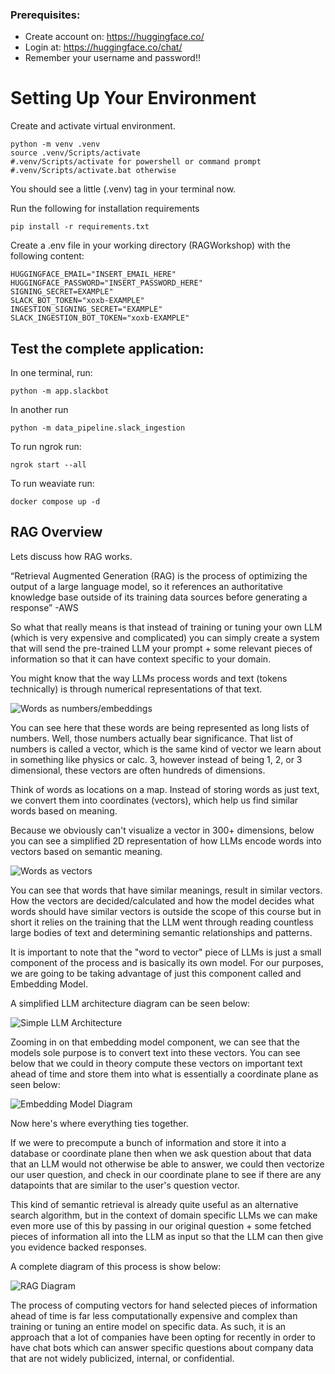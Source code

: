 

### Prerequisites:
* Create account on: https://huggingface.co/
* Login at: https://huggingface.co/chat/
* Remember your username and password!!

# Setting Up Your Environment
Create and activate virtual environment.
```
python -m venv .venv
source .venv/Scripts/activate 
#.venv/Scripts/activate for powershell or command prompt
#.venv/Scripts/activate.bat otherwise
```
You should see a little (.venv) tag in your terminal now.

Run the following for installation requirements
```
pip install -r requirements.txt
```

Create a .env file in your working directory (RAGWorkshop) with the following content:
```
HUGGINGFACE_EMAIL="INSERT_EMAIL_HERE"
HUGGINGFACE_PASSWORD="INSERT_PASSWORD_HERE"
SIGNING_SECRET=EXAMPLE"
SLACK_BOT_TOKEN="xoxb-EXAMPLE"
INGESTION_SIGNING_SECRET="EXAMPLE"
SLACK_INGESTION_BOT_TOKEN="xoxb-EXAMPLE"
```


## Test the complete application:

In one terminal, run:
```
python -m app.slackbot
```

In another run
```
python -m data_pipeline.slack_ingestion
```

To run ngrok run:
```
ngrok start --all
```

To run weaviate run:
```
docker compose up -d
```

## RAG Overview 
Lets discuss how RAG works.

“Retrieval Augmented Generation (RAG) is the process of optimizing the output of a large language model, so it references an authoritative knowledge base outside of its training data sources before generating a response” -AWS

So what that really means is that instead of training or tuning your own LLM (which is very expensive and complicated) you can simply create a system that will send the pre-trained LLM your prompt + some relevant pieces of information so that it can have context specific to your domain.

You might know that the way LLMs process words and text (tokens technically) is through numerical representations of that text. 

![Words as numbers/embeddings](https://miro.medium.com/v2/resize:fit:1100/format:webp/1*uTbwIj8HPBndJT3Ql9fIOA.png)

You can see here that these words are being represented as long lists of numbers. Well, those numbers actually bear significance. That list of numbers is called a vector, which is the same kind of vector we learn about in something like physics or calc. 3, however instead of being 1, 2, or 3 dimensional, these vectors are often hundreds of dimensions. 

Think of words as locations on a map. Instead of storing words as just text, we convert them into coordinates (vectors), which help us find similar words based on meaning.

Because we obviously can't visualize a vector in 300+ dimensions, below you can see a simplified 2D representation of how LLMs encode words into vectors based on semantic meaning. 

![Words as vectors](https://www.nlplanet.org/course-practical-nlp/_images/word_embeddings.png)

You can see that words that have similar meanings, result in similar vectors. How the vectors are decided/calculated and how the model decides what words should have similar vectors is outside the scope of this course but in short it relies on the training that the LLM went through reading countless large bodies of text and determining semantic relationships and patterns. 

It is important to note that the "word to vector" piece of LLMs is just a small component of the process and is basically its own model. For our purposes, we are going to be taking advantage of just this component called and Embedding Model.

A simplified LLM architecture diagram can be seen below:

![Simple LLM Architecture](https://www.deepchecks.com/wp-content/uploads/2023/12/transformer-architecture.jpg)

Zooming in on that embedding model component, we can see that the models sole purpose is to convert text into these vectors. You can see below that we could in theory compute these vectors on important text ahead of time and store them into what is essentially a coordinate plane as seen below:

![Embedding Model Diagram](https://miro.medium.com/v2/resize:fit:1400/1*-AL-kK8HzK5lw84xr1cSvw.png)

Now here's where everything ties together. 

If we were to precompute a bunch of information and store it into a database or coordinate plane then when we ask question about that data that an LLM would not otherwise be able to answer, we could then vectorize our user question, and check in our coordinate plane to see if there are any datapoints that are similar to the user's question vector. 

This kind of semantic retrieval is already quite useful as an alternative search algorithm, but in the context of domain specific LLMs we can make even more use of this by passing in our original question + some fetched pieces of information all into the LLM as input so that the LLM can then give you evidence backed responses.

A complete diagram of this process is show below:

![RAG Diagram](https://cdn.prod.website-files.com/651c34ac817aad4a2e62ec1b/655664de69b30a6d00f0960c_gaJkRvUmWHsWtnAGlNtjQJYhSzHvUwZHvV7nDU3kQJ6EyEI1C4v6HRysXIw28UlXK3QT4yU0rgTD7v1cUgbl5nB71emE5vqz9Y0VlvLjg10BgaLcOvI4Zauu9AKU6EKWN5rIwIKPs8CSYd0CiX2Gg5g.png)

The process of computing vectors for hand selected pieces of information ahead of time is far less computationally expensive and complex than training or tuning an entire model on specific data. As such, it is an approach that a lot of companies have been opting for recently in order to have chat bots which can answer specific questions about company data that are not widely publicized, internal, or confidential. 



